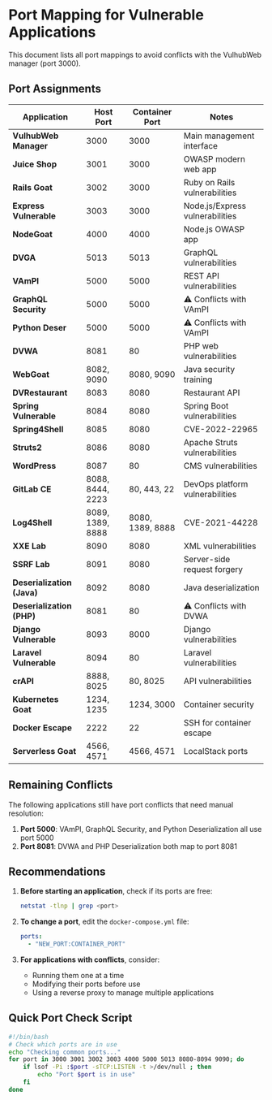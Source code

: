 # Port Mapping for Vulnerable Applications

This document lists all port mappings to avoid conflicts with the VulhubWeb manager (port 3000).

## Port Assignments

| Application | Host Port | Container Port | Notes |
|-------------|-----------|----------------|-------|
| **VulhubWeb Manager** | 3000 | 3000 | Main management interface |
| **Juice Shop** | 3001 | 3000 | OWASP modern web app |
| **Rails Goat** | 3002 | 3000 | Ruby on Rails vulnerabilities |
| **Express Vulnerable** | 3003 | 3000 | Node.js/Express vulnerabilities |
| **NodeGoat** | 4000 | 4000 | Node.js OWASP app |
| **DVGA** | 5013 | 5013 | GraphQL vulnerabilities |
| **VAmPI** | 5000 | 5000 | REST API vulnerabilities |
| **GraphQL Security** | 5000 | 5000 | ⚠️ Conflicts with VAmPI |
| **Python Deser** | 5000 | 5000 | ⚠️ Conflicts with VAmPI |
| **DVWA** | 8081 | 80 | PHP web vulnerabilities |
| **WebGoat** | 8082, 9090 | 8080, 9090 | Java security training |
| **DVRestaurant** | 8083 | 8080 | Restaurant API |
| **Spring Vulnerable** | 8084 | 8080 | Spring Boot vulnerabilities |
| **Spring4Shell** | 8085 | 8080 | CVE-2022-22965 |
| **Struts2** | 8086 | 8080 | Apache Struts vulnerabilities |
| **WordPress** | 8087 | 80 | CMS vulnerabilities |
| **GitLab CE** | 8088, 8444, 2223 | 80, 443, 22 | DevOps platform vulnerabilities |
| **Log4Shell** | 8089, 1389, 8888 | 8080, 1389, 8888 | CVE-2021-44228 |
| **XXE Lab** | 8090 | 8080 | XML vulnerabilities |
| **SSRF Lab** | 8091 | 8080 | Server-side request forgery |
| **Deserialization (Java)** | 8092 | 8080 | Java deserialization |
| **Deserialization (PHP)** | 8081 | 80 | ⚠️ Conflicts with DVWA |
| **Django Vulnerable** | 8093 | 8000 | Django vulnerabilities |
| **Laravel Vulnerable** | 8094 | 80 | Laravel vulnerabilities |
| **crAPI** | 8888, 8025 | 80, 8025 | API vulnerabilities |
| **Kubernetes Goat** | 1234, 1235 | 1234, 3000 | Container security |
| **Docker Escape** | 2222 | 22 | SSH for container escape |
| **Serverless Goat** | 4566, 4571 | 4566, 4571 | LocalStack ports |

## Remaining Conflicts

The following applications still have port conflicts that need manual resolution:

1. **Port 5000**: VAmPI, GraphQL Security, and Python Deserialization all use port 5000
2. **Port 8081**: DVWA and PHP Deserialization both map to port 8081

## Recommendations

1. **Before starting an application**, check if its ports are free:
   ```bash
   netstat -tlnp | grep <port>
   ```

2. **To change a port**, edit the `docker-compose.yml` file:
   ```yaml
   ports:
     - "NEW_PORT:CONTAINER_PORT"
   ```

3. **For applications with conflicts**, consider:
   - Running them one at a time
   - Modifying their ports before use
   - Using a reverse proxy to manage multiple applications

## Quick Port Check Script

```bash
#!/bin/bash
# Check which ports are in use
echo "Checking common ports..."
for port in 3000 3001 3002 3003 4000 5000 5013 8080-8094 9090; do
    if lsof -Pi :$port -sTCP:LISTEN -t >/dev/null ; then
        echo "Port $port is in use"
    fi
done
``` 